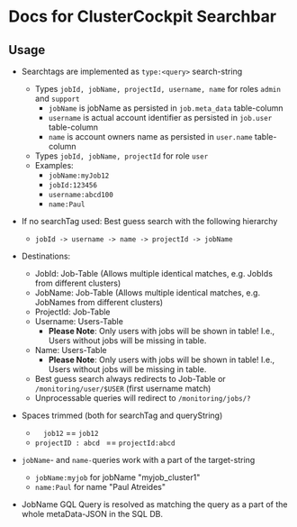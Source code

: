 # Docs for ClusterCockpit Searchbar

## Usage

* Searchtags are implemented as `type:<query>` search-string
  * Types `jobId, jobName, projectId, username, name` for roles `admin` and `support`
    * `jobName` is jobName as persisted in `job.meta_data` table-column
    * `username` is actual account identifier as persisted in `job.user` table-column
    * `name` is account owners name as persisted in `user.name` table-column
  * Types `jobId, jobName, projectId` for role `user`
  * Examples:
    * `jobName:myJob12`
    * `jobId:123456`
    * `username:abcd100`
    * `name:Paul`
* If no searchTag used: Best guess search with the following hierarchy
  * `jobId -> username -> name -> projectId -> jobName`
* Destinations:
  * JobId: Job-Table (Allows multiple identical matches, e.g. JobIds from different clusters)
  * JobName: Job-Table (Allows multiple identical matches, e.g. JobNames from different clusters)
  * ProjectId: Job-Table
  * Username: Users-Table
    * **Please Note**: Only users with jobs will be shown in table! I.e., Users without jobs will be missing in table.
  * Name: Users-Table
    * **Please Note**: Only users with jobs will be shown in table! I.e., Users without jobs will be missing in table.
  * Best guess search always redirects to Job-Table or `/monitoring/user/$USER` (first username match)
  * Unprocessable queries will redirect to `/monitoring/jobs/?`
* Spaces trimmed (both for searchTag and queryString)
  * `  job12` == `job12`
  * `projectID : abcd ` == `projectId:abcd`
* `jobName`- and `name-`queries work with a part of the target-string
  * `jobName:myjob` for jobName "myjob_cluster1"
  * `name:Paul` for name "Paul Atreides"

* JobName GQL Query is resolved as matching the query as a part of the whole metaData-JSON in the SQL DB.
